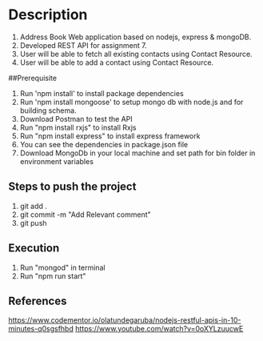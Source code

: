 # Description
1. Address Book Web application based on nodejs, express & mongoDB. 
2. Developed REST API for assignment 7. 
3. User will be able to fetch all existing contacts using Contact Resource.
4. User will be able to add a contact using Contact Resource.

##Prerequisite
1. Run 'npm install' to install package dependencies
2. Run 'npm install mongoose' to setup mongo db with node.js and for building schema.
3. Download Postman to test the API
4. Run "npm install rxjs" to install Rxjs
5. Run "npm install express" to  install express framework
6. You can see the dependencies in package.json file
7. Download MongoDb in your local machine and set path for bin folder in environment variables

## Steps to push the project
1. git add .
2. git commit -m "Add Relevant comment"
3. git push

## Execution
1. Run "mongod" in terminal
2. Run "npm run start"

## References
https://www.codementor.io/olatundegaruba/nodejs-restful-apis-in-10-minutes-q0sgsfhbd
https://www.youtube.com/watch?v=0oXYLzuucwE



